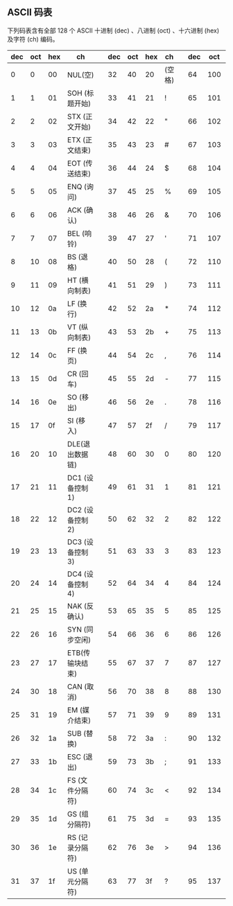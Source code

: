 ## ASCII 码表
下列码表含有全部 128 个 ASCII 十进制 (dec) 、八进制 (oct) 、十六进制 (hex) 及字符 (ch) 编码。

| dec | oct | hex | ch |  | dec | oct | hex | ch |  | dec | oct | hex | ch |  | dec | oct | hex | ch |
|---| --- | --- |  --- | --- | --- | --- | --- | --- | --- | --- | --- | --- | --- | --- | --- | --- | --- | --- |
|0|0|00|NUL(空)| |32|40|20|(空格)| |64|100|40|@| |96|140|60|`|
|1|1|01|SOH (标题开始)| |33|41|21|!| |65|101|41|A| |97|141|61|a|
|2  |2	|02	|STX (正文开始)	| |34|42|22|"| |66|102|42|B| |98 |142|62|b |
|3	|3	|03	|ETX (正文结束)	| |35|43|23|#| |67|103|43|C| |99 |143|63|c |
|4	|4	|04	|EOT (传送结束)	| |36|44|24|$| |68|104|44|D| |100|144|64|d |
|5	|5	|05	|ENQ (询问)	    | |37|45|25|%| |69|105|45|E| |101|145|65|e |
|6	|6	|06	|ACK (确认)	    | |38|46|26|&| |70|106|46|F| |102|146|66|f |
|7	|7	|07	|BEL (响铃)		| |39|47|27|'| |71|107|47|G| |103|147|67|g |
|8	|10	|08	|BS (退格)		| |40|50|28|(| |72|110|48|H| |104|150|68|h |
|9	|11	|09	|HT (横向制表)	| |41|51|29|)| |73|111|49|I| |105|151|69|i |
|10|12	|0a	|LF (换行)		| |42|52|2a|*| |74|112|4a|J| |106|152|6a|j |
|11|13	|0b	|VT (纵向制表)	| |43|53|2b|+| |75|113|4b|K| |107|153|6b|k |
|12|14	|0c	|FF (换页)		| |44|54|2c|,| |76|114|4c|L| |108|154|6c|l |
|13|15	|0d	|CR (回车)		| |45|55|2d|-| |77|115|4d|M| |109|155|6d|m |
|14|16	|0e	|SO (移出)		| |46|56|2e|.| |78|116|4e|N| |110|156|6e|n |
|15|17	|0f	|SI (移入)		| |47|57|2f|/| |79|117|4f|O| |111|157|6f|o |
|16|20	|10	|DLE(退出数据链)| |48|60|30|0| |80|120|50|P| |112|160|70|p |
|17|21	|11	|DC1 (设备控制1)| |49|61|31|1| |81|121|51|Q| |113|161|71|q |
|18|22	|12	|DC2 (设备控制2)| |50|62|32|2| |82|122|52|R| |114|162|72|r |
|19|23	|13	|DC3 (设备控制3)| |51|63|33|3| |83|123|53|S| |115|163|73|s |
|20|24	|14	|DC4 (设备控制4)| |52|64|34|4| |84|124|54|T| |116|164|74|t |
|21|25	|15	|NAK (反确认)	| |53|65|35|5| |85|125|55|U| |117|165|75|u |
|22|26	|16	|SYN (同步空闲)	| |54|66|36|6| |86|126|56|V| |118|166|76|v |
|23|27	|17	|ETB(传输块结束)| |55|67|37|7| |87|127|57|W| |119|167|77|w |
|24|30	|18	|CAN (取消)		| |56|70|38|8| |88|130|58|X| |120|170|78|x |
|25|31	|19	|EM (媒介结束)	| |57|71|39|9| |89|131|59|Y| |121|171|79|y |
|26|32	|1a	|SUB (替换)		| |58|72|3a|:| |90|132|5a|Z| |122|172|7a|z |
|27|33	|1b	|ESC (退出)		| |59|73|3b|;| |91|133|5b|[| |123|173|7b|{ |
|28|34	|1c	|FS (文件分隔符)| |60|74|3c|<| |92|134|5c|\| |124|174|7c|| |
|29|35	|1d	|GS (组分隔符)	| |61|75|3d|=| |93|135|5d|]| |125|175|7d|} |
|30|36	|1e	|RS (记录分隔符)| |62|76|3e|>| |94|136|5e|^| |126|176|7e|~ |
|31|37	|1f	|US (单元分隔符)| |63|77|3f|?| |95|137|5f|_| |127|177|7f|DEL (删除)|
